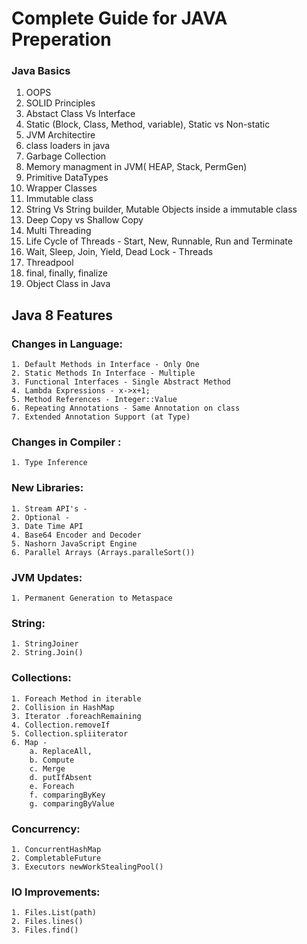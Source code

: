 # Complete Guide for JAVA Preperation
### Java Basics
  1. OOPS
  2. SOLID Principles
  3. Abstact Class Vs Interface
  4. Static (Block, Class, Method, variable), Static vs Non-static
  5. JVM Architectire
  6. class loaders in java
  7. Garbage Collection
  8. Memory managment in JVM( HEAP, Stack, PermGen)
  9. Primitive DataTypes
  10. Wrapper Classes
  11. Immutable class
  12. String Vs  String builder, Mutable Objects inside a immutable class
  13. Deep Copy vs Shallow Copy
  14. Multi Threading
  15. Life Cycle of Threads - Start, New, Runnable, Run and Terminate
  16. Wait, Sleep, Join, Yield, Dead Lock - Threads
  17. Threadpool
  18. final, finally, finalize
  19. Object Class in Java


## Java 8 Features
  ### Changes in Language:
	1. Default Methods in Interface - Only One
	2. Static Methods In Interface - Multiple
	3. Functional Interfaces - Single Abstract Method
	4. Lambda Expressions - x->x+1;
	5. Method References - Integer::Value
	6. Repeating Annotations - Same Annotation on class
	7. Extended Annotation Support (at Type)

### Changes in Compiler :
	1. Type Inference

### New Libraries:
	1. Stream API's - 
	2. Optional -
	3. Date Time API
	4. Base64 Encoder and Decoder
	5. Nashorn JavaScript Engine
	6. Parallel Arrays (Arrays.paralleSort())

### JVM Updates:
	1. Permanent Generation to Metaspace

### String:
	1. StringJoiner
	2. String.Join()

### Collections:
	1. Foreach Method in iterable
	2. Collision in HashMap
	3. Iterator .foreachRemaining
	4. Collection.removeIf
	5. Collection.spliiterator
	6. Map -
		a. ReplaceAll,
		b. Compute
		c. Merge
		d. putIfAbsent
		e. Foreach
		f. comparingByKey
		g. comparingByValue


### Concurrency:
	1. ConcurrentHashMap
	2. CompletableFuture 
	3. Executors newWorkStealingPool()


### IO Improvements:
	1. Files.List(path)
	2. Files.lines()
	3. Files.find()

